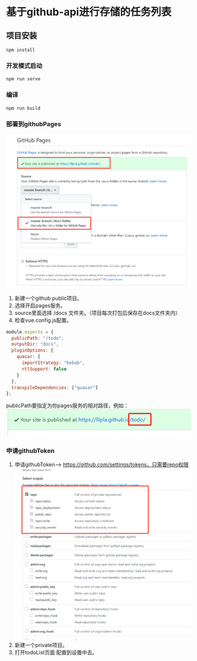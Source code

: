 # 基于github-api进行存储的任务列表

## 项目安装
```
npm install
```

### 开发模式启动
```
npm run serve
```

### 编译
```
npm run build
```

### 部署到githubPages
![title](https://raw.githubusercontent.com/lllpla/img/master/gitnote/2020/04/30/1588233633981-1588233634021.png)
1. 新建一个github public项目。
2. 选择开启pages服务。
3. source里面选择 /docs 文件夹。（项目每次打包后保存在docs文件夹内）
4. 检查vue.config.js配置。
```javascript
module.exports = {
  publicPath: "/todo",
  outputDir: "docs",
  pluginOptions: {
    quasar: {
      importStrategy: "kebab",
      rtlSupport: false
    }
  },
  transpileDependencies: ["quasar"]
};

```
publicPath要指定为你pages服务的相对路径，例如：
![title](https://raw.githubusercontent.com/lllpla/img/master/gitnote/2020/04/30/1588233893441-1588233893443.png)

### 申请githubToken
1. 申请githubToken--> https://github.com/settings/tokens，只需要repo权限
![title](https://raw.githubusercontent.com/lllpla/img/master/gitnote/2020/04/30/1588234026213-1588234026215.png)
2. 新建一个private项目。
3. 打开todoList页面 配置到设置中去。
